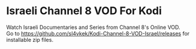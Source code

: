 # Israeli Channel 8 VOD For Kodi
Watch Israeli Documentaries and Series from Channel 8's Online VOD. <br />
Go to https://github.com/sl4vkek/Kodi-Channel-8-VOD-Israel/releases for installable zip files.
